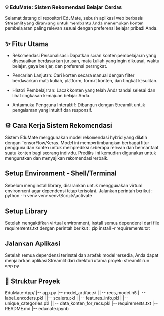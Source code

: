 ### 💡 EduMate: Sistem Rekomendasi Belajar Cerdas
Selamat datang di repositori EduMate, sebuah aplikasi web berbasis Streamlit yang dirancang untuk membantu Anda menemukan konten pembelajaran paling relevan sesuai dengan preferensi belajar pribadi Anda.

## ✨ Fitur Utama
- Rekomendasi Personalisasi: Dapatkan saran konten pembelajaran yang disesuaikan berdasarkan jurusan, mata kuliah yang ingin dikuasai, waktu belajar, gaya belajar, dan preferensi perangkat.

- Pencarian Lanjutan: Cari konten secara manual dengan filter berdasarkan mata kuliah, platform, format konten, dan tingkat kesulitan.

- Histori Pembelajaran: Lacak konten yang telah Anda tandai selesai dan lihat ringkasan kemajuan belajar Anda.

- Antarmuka Pengguna Interaktif: Dibangun dengan Streamlit untuk pengalaman yang intuitif dan responsif.

## ⚙️ Cara Kerja Sistem Rekomendasi
Sistem EduMate menggunakan model rekomendasi hybrid yang dilatih dengan TensorFlow/Keras. Model ini mempertimbangkan berbagai fitur pengguna dan konten untuk memprediksi seberapa relevan dan bermanfaat suatu konten bagi seorang individu. Prediksi ini kemudian digunakan untuk mengurutkan dan menyajikan rekomendasi terbaik.

## Setup Environment - Shell/Terminal
Sebelum menginstall library, disarankan untuk menggunakan virtual environment agar dependensi tetap terisolasi.
Jalankan perintah berikut :
python -m venv venv
venv\Scripts\activate

## Setup Library
Setelah mengaktifkan virtual environment, install semua dependensi dari file requirements.txt dengan perintah berikut :
pip install -r requirements.txt

## Jalankan Aplikasi
Setelah semua dependensi terinstal dan artefak model tersedia, Anda dapat menjalankan aplikasi Streamlit dari direktori utama proyek:
streamlit run app.py

## 📁 Struktur Proyek
EduMate-App/
|-- app.py
|-- model_artifacts/
|   |-- recs_model.h5
|   |-- label_encoders.pkl
|   |-- scalers.pkl
|   |-- features_info.pkl
|   |-- unique_categories.pkl
|   |-- data_konten_for_recs.pkl
|-- requirements.txt
|-- README.md
|-- edumate.ipynb 
